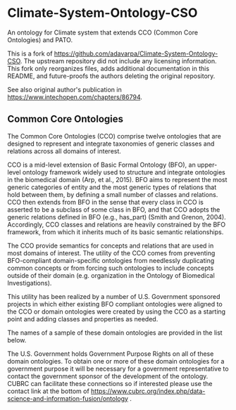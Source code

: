# Climate-System-Ontology-CSO

An ontology for Climate system that extends CCO (Common Core Ontologies) and PATO.

This is a fork of https://github.com/adavarpa/Climate-System-Ontology-CSO. The upstream
repository did not include any licensing information. This fork only reorganizes files,
adds additional documentation in this README, and future-proofs the authors deleting
the original repository.

See also original author's publication in https://www.intechopen.com/chapters/86794.

## Common Core Ontologies

The Common Core Ontologies (CCO) comprise twelve ontologies that are designed to represent and integrate taxonomies of
generic classes and relations across all domains of interest.

CCO is a mid-level extension of Basic Formal Ontology (BFO), an upper-level ontology framework widely used to structure
and integrate ontologies in the biomedical domain (Arp, et al., 2015). BFO aims to represent the most generic categories
of entity and the most generic types of relations that hold between them, by defining a small number of classes and
relations. CCO then extends from BFO in the sense that every class in CCO is asserted to be a subclass of some class in
BFO, and that CCO adopts the generic relations defined in BFO (e.g., has_part) (Smith and Grenon, 2004). Accordingly,
CCO classes and relations are heavily constrained by the BFO framework, from which it inherits much of its basic
semantic relationships.

The CCO provide semantics for concepts and relations that are used in most domains of interest. The utility of the CCO
comes from preventing BFO-compliant domain-specific ontologies from needlessly duplicating common concepts or from
forcing such ontologies to include concepts outside of their domain (e.g. organization in the Ontology of Biomedical
Investigations).

This utility has been realized by a number of U.S. Government sponsored projects in which either existing BFO compliant
ontologies were aligned to the CCO or domain ontologies were created by using the CCO as a starting point and adding
classes and properties as needed.

The names of a sample of these domain ontologies are provided in the list below.

The U.S. Government holds Government Purpose Rights on all of these domain ontologies. To obtain one or more of these
domain ontologies for a government purpose it will be necessary for a government representative to contact the
government sponsor of the development of the ontology. CUBRC can facilitate these connections so if interested please
use the contact link at the bottom of https://www.cubrc.org/index.php/data-science-and-information-fusion/ontology .

